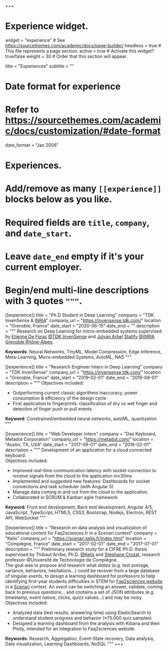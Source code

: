 +++
# Experience widget.
widget = "experience"  # See https://sourcethemes.com/academic/docs/page-builder/
headless = true  # This file represents a page section.
active = true  # Activate this widget? true/false
weight = 30  # Order that this section will appear.

title = "Experiences"
subtitle = ""

# Date format for experience
#   Refer to https://sourcethemes.com/academic/docs/customization/#date-format
date_format = "Jan 2006"

# Experiences.
#   Add/remove as many `[[experience]]` blocks below as you like.
#   Required fields are `title`, `company`, and `date_start`.
#   Leave `date_end` empty if it's your current employer.
#   Begin/end multi-line descriptions with 3 quotes `"""`.
[[experience]]
  title = "Ph.D Student in Deep Learning"
  company = "TDK InvenSense & [INRIA](https://www.inria.fr/en/centre-inria-grenoble-rhone-alpes)"
  company_url = "https://invensense.tdk.com/"
  location = "Grenoble, France"
  date_start = "2020-06-15"
  date_end = ""
  description = """
Research on Deep Learning for micro-embedded systems supervised by [Etienne De Foras](http://edeforas.free.fr/) [@TDK InvenSense](https://invensense.tdk.com/) and [Julyan Arbel](https://www.julyanarbel.com/) [Statify](https://team.inria.fr/statify/research/) [@INRIA Grenoble Rhône-Alpes](https://www.inria.fr/en/centre-inria-grenoble-rhone-alpes).

**Keywords**: Neural Networks, TinyML, Model Compression, Edge Inference, Meta-Learning, Micro-embedded Systems, AutoML, NAS
"""

[[experience]]
  title = "Research Engineer Intern in Deep Learning"
  company = "TDK InvenSense"
  company_url = "https://invensense.tdk.com/"
  location = "Grenoble, France"
  date_start = "2019-02-01"
  date_end = "2019-08-01"
  description = """
 Objectives included: 
* Outperforming current classic algorithms inaccuracy, power consumption & efficiency of the design cycle
* First application to fingerprints: classification of dry vs wet finger and detection of finger push or pull events

**Keyword**: Constrained/embedded neural networks, autoML, quantization
"""

[[experience]]
  title = "Web Developer Intern"
  company = "Das Keyboard, Metadot Corporation"
  company_url = "https://metadot.com/"
  location = "Austin, TX, USA"
  date_start = "2017-09-01"
  date_end = "2018-02-01"
  description = """
Development of an application for a cloud connected keyboard.
<br>
  Objectives included:
  
* Improved real-time communication latency with socket connection to receive signals from the cloud to the application in≈30ms
* Implemented and suggested new features: Dashboards for socket connections and task scheduler (with Angular 5)
* Manage data coming in and out from the cloud to the application.  
* Collaborated in SCRUM & Kanban agile framework
  
**Keyword**: Front end development, Back end development, Angular 4/5, JavaScript, TypeScript, HTML5, CSS3, Bootstrap, Nodejs, Electron, REST API, WebSocket
  """
    
[[experience]]
  title = "Research on data analysis and visualization of educational content for Faq2sciences.fr in a Scenari context"
  company = "Kelis"
  company_url = "https://scenari.kelis.fr/index.html"
  location = "Compiègne, France"
  date_start = "2017-02-01"
  date_end = "2017-07-01"
  description = """
Preliminary research study for a CIFRE Ph.D. thesis supervised by Thibaut Arribe, Ph.D. [@Kelis](https://scenari.kelis.fr/index.html) and [Stéphane Crozat](https://stph.crzt.fr/co/stph.html), research professor @Université de Technologie de Compiègne.
<br> The goal was to propose and research what *states* (e.g. test average, variance, behaviors, hesitations...) could be recover from a large database of singular *events*, to design a learning dashboard for professors to help identifying first-year students difficulties in STEM for [Faq2sciences website](https://www.faq2sciences.fr/) in a [Scenari](https://scenari.org/) context. An *event* can be switching an answer, validate, coming back to previous questions... and contains a set of JSON attributes (e.g. timestamp, event nature, clicks, quizz values...) and may be noisy.
<br>
Objectives included:
- Analyzed data (test results, answering time) using ElasticSearch to understand student progress and behavior (≈75.000 quiz samples)
- Designed a learning dashboard from the analysis with Kibana and then Plotly, intended for an integration to Faq2sciences website.

**Keywords**: Research, Aggregation, Event-State recovery, Data analysis, Data visualization, Learning Dashboards, NoSQL
"""
+++
